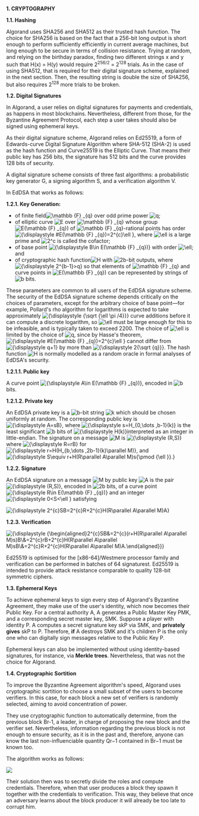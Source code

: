 ﻿**1.  CRYPTOGRAPHY**

**1.1. Hashing**

Algorand uses SHA256 and SHA512 as their trusted hash function. The choice for SHA256 is based on the fact that a 256-bit long output is short enough to perform sufficiently efficiently in current average machines, but long enough to be secure in terms of collision resistance. Trying at random, and relying on the birthday paradox, finding two different strings x and y such that H(x) = H(y) would require 2<sup>256/2</sup> = 2<sup>128</sup> trials. As in the case of using SHA512, that is required for their digital signature scheme, explained in the next section. Then, the resulting string is double the size of SHA256, but also requires 2<sup>128</sup> more trials to be broken.

**1.2. Digital Signatures**

In Algorand, a user relies on digital signatures for payments and credentials, as happens in most blockchains. Nevertheless, different from those, for the Byzantine Agreement Protocol, each step a user takes should also be signed using ephemeral keys.

As their digital signature scheme, Algorand relies on Ed25519, a form of Edwards-curve Digital Signature Algorithm where SHA-512 (SHA-2) is used as the hash function and Curve25519 is the Elliptic Curve. That means their public key has 256 bits, the signature has 512 bits and the curve provides 128 bits of security.

A digital signature scheme consists of three fast algorithms: a probabilistic key generator G, a signing algorithm S, and a verification algorithm V.

In EdDSA that works as follows:

**1.2.1. Key Generation:**

-   of  finite field![\mathbb {F} _{q}](https://wikimedia.org/api/rest_v1/media/math/render/svg/dbb96e056c071d13fc7702013f9273e7f5cd88a7)  over odd prime power  ![q](https://wikimedia.org/api/rest_v1/media/math/render/svg/06809d64fa7c817ffc7e323f85997f783dbdf71d);
-   of  elliptic curve ![E](https://wikimedia.org/api/rest_v1/media/math/render/svg/4232c9de2ee3eec0a9c0a19b15ab92daa6223f9b)  over  ![\mathbb {F} _{q}](https://wikimedia.org/api/rest_v1/media/math/render/svg/dbb96e056c071d13fc7702013f9273e7f5cd88a7)  whose group  ![E(\mathbb {F} _{q})](https://wikimedia.org/api/rest_v1/media/math/render/svg/211791ca6b9e75649feeba5dd7ec52de98c85d77)  of  ![\mathbb {F} _{q}](https://wikimedia.org/api/rest_v1/media/math/render/svg/dbb96e056c071d13fc7702013f9273e7f5cd88a7)-rational points has order  ![{\displaystyle \#E(\mathbb {F} _{q})=2^{c}\ell }](https://wikimedia.org/api/rest_v1/media/math/render/svg/d47c94ede24dae961a11d93f377db6c1e120efa7), where  ![\ell ](https://wikimedia.org/api/rest_v1/media/math/render/svg/f066e981e530bacc07efc6a10fa82deee985929e)  is a large prime and  ![2^c](https://wikimedia.org/api/rest_v1/media/math/render/svg/228acb9b4b22b70da0d3b59bd591e4c4aa146e19)  is called the cofactor;
-   of base point  ![{\displaystyle B\in E(\mathbb {F} _{q})}](https://wikimedia.org/api/rest_v1/media/math/render/svg/65507bc64c16669baeb8dcb78b49190a87a0220d)  with order  ![\ell ](https://wikimedia.org/api/rest_v1/media/math/render/svg/f066e981e530bacc07efc6a10fa82deee985929e); and
-   of  cryptographic hash function![H](https://wikimedia.org/api/rest_v1/media/math/render/svg/75a9edddcca2f782014371f75dca39d7e13a9c1b)  with  ![2b](https://wikimedia.org/api/rest_v1/media/math/render/svg/3da45af0250645a54cab2ef45483c4399e4a40df)-bit outputs, where  ![{\displaystyle 2^{b-1}>q}](https://wikimedia.org/api/rest_v1/media/math/render/svg/23bc6e19b13051fae668f48de2e6e03045d60c35)  so that elements of  ![\mathbb {F} _{q}](https://wikimedia.org/api/rest_v1/media/math/render/svg/dbb96e056c071d13fc7702013f9273e7f5cd88a7)  and curve points in  ![E(\mathbb {F} _{q})](https://wikimedia.org/api/rest_v1/media/math/render/svg/211791ca6b9e75649feeba5dd7ec52de98c85d77)  can be represented by strings of  ![b](https://wikimedia.org/api/rest_v1/media/math/render/svg/f11423fbb2e967f986e36804a8ae4271734917c3)  bits.

These parameters are common to all users of the EdDSA signature scheme. The security of the EdDSA signature scheme depends critically on the choices of parameters, except for the arbitrary choice of base point—for example,  Pollard's rho algorithm for logarithms is expected to take approximately  ![{\displaystyle {\sqrt {\ell \pi /4}}}](https://wikimedia.org/api/rest_v1/media/math/render/svg/19b5f37012144b06c6ef08e1dfd80b4ab6e95699)  curve additions before it can compute a discrete logarithm, so  ![\ell ](https://wikimedia.org/api/rest_v1/media/math/render/svg/f066e981e530bacc07efc6a10fa82deee985929e)  must be large enough for this to be infeasible, and is typically taken to exceed  2200. The choice of  ![\ell ](https://wikimedia.org/api/rest_v1/media/math/render/svg/f066e981e530bacc07efc6a10fa82deee985929e)  is limited by the choice of  ![q](https://wikimedia.org/api/rest_v1/media/math/render/svg/06809d64fa7c817ffc7e323f85997f783dbdf71d), since by  Hasse's theorem,  ![{\displaystyle \#E(\mathbb {F} _{q})=2^{c}\ell }](https://wikimedia.org/api/rest_v1/media/math/render/svg/d47c94ede24dae961a11d93f377db6c1e120efa7)  cannot differ from  ![{\displaystyle q+1}](https://wikimedia.org/api/rest_v1/media/math/render/svg/738ec5afa1574426d17dad902eeb361faaa57342)  by more than  ![{\displaystyle 2{\sqrt {q}}}](https://wikimedia.org/api/rest_v1/media/math/render/svg/56d326d348e308c3ad44dc7f67c9220d25f44579). The hash function  ![H](https://wikimedia.org/api/rest_v1/media/math/render/svg/75a9edddcca2f782014371f75dca39d7e13a9c1b)  is normally modelled as a  random oracle in formal analyses of EdDSA's security. 

**1.2.1.1. Public key**

A curve point  ![{\displaystyle A\in E(\mathbb {F} _{q})}](https://wikimedia.org/api/rest_v1/media/math/render/svg/0a8962f158808c3a5792305ce5c0c94f12e3a81a), encoded in  ![b](https://wikimedia.org/api/rest_v1/media/math/render/svg/f11423fbb2e967f986e36804a8ae4271734917c3)  bits.

**1.2.1.2. Private key**

An EdDSA private key is a  ![b](https://wikimedia.org/api/rest_v1/media/math/render/svg/f11423fbb2e967f986e36804a8ae4271734917c3)-bit string  ![k](https://wikimedia.org/api/rest_v1/media/math/render/svg/c3c9a2c7b599b37105512c5d570edc034056dd40)  which should be chosen uniformly at random. The corresponding public key is  ![{\displaystyle A=sB}](https://wikimedia.org/api/rest_v1/media/math/render/svg/ceb3c588a6fdbc2c5a10140b06512ed080f1195e), where  ![{\displaystyle s=H_{0,\dots ,b-1}(k)}](https://wikimedia.org/api/rest_v1/media/math/render/svg/89dc21425e0dfd6694645777a0edc7643eceeb04)  is the least significant  ![b](https://wikimedia.org/api/rest_v1/media/math/render/svg/f11423fbb2e967f986e36804a8ae4271734917c3)  bits of  ![{\displaystyle H(k)}](https://wikimedia.org/api/rest_v1/media/math/render/svg/36f2af3f50945e861217695e00fa662217483fe1)interpreted as an integer in little-endian. The signature on a message  ![M](https://wikimedia.org/api/rest_v1/media/math/render/svg/f82cade9898ced02fdd08712e5f0c0151758a0dd)  is  ![{\displaystyle (R,S)}](https://wikimedia.org/api/rest_v1/media/math/render/svg/fc809ed1f776f54aced58ada0d05ca4e3ccde308)  where  ![{\displaystyle R=rB}](https://wikimedia.org/api/rest_v1/media/math/render/svg/83086452a77efec118fbdb8b71b18414e2131ecd)  for  ![{\displaystyle r=H(H_{b,\dots ,2b-1}(k)\parallel M)}](https://wikimedia.org/api/rest_v1/media/math/render/svg/6dfab58f9010c7e242cbcf7dd6f63a0aaa405dfe), and
![{\displaystyle S\equiv r+H(R\parallel A\parallel M)s{\pmod {\ell }}.}](https://wikimedia.org/api/rest_v1/media/math/render/svg/c6ea40f04690fd347453d7a975fa1203e554fbd5)

**1.2.2. Signature**

An EdDSA signature on a message  ![M](https://wikimedia.org/api/rest_v1/media/math/render/svg/f82cade9898ced02fdd08712e5f0c0151758a0dd)  by public key  ![A](https://wikimedia.org/api/rest_v1/media/math/render/svg/7daff47fa58cdfd29dc333def748ff5fa4c923e3)  is the pair  ![{\displaystyle (R,S)}](https://wikimedia.org/api/rest_v1/media/math/render/svg/fc809ed1f776f54aced58ada0d05ca4e3ccde308), encoded in  ![2b](https://wikimedia.org/api/rest_v1/media/math/render/svg/3da45af0250645a54cab2ef45483c4399e4a40df)  bits, of a curve point  ![{\displaystyle R\in E(\mathbb {F} _{q})}](https://wikimedia.org/api/rest_v1/media/math/render/svg/556e997bf47c6020b05afd2d2e90e7c1342bd9fb)  and an integer  ![{\displaystyle 0<S<\ell }](https://wikimedia.org/api/rest_v1/media/math/render/svg/60ea5295c13e8abb5e492f04b77dab2fefddc843)  satisfying 

![{\displaystyle 2^{c}SB=2^{c}R+2^{c}H(R\parallel A\parallel M)A}](https://wikimedia.org/api/rest_v1/media/math/render/svg/600ee1ed484e29db90a5ded7d0a0e7b2d1c66b23)

**1.2.3. Verification**

![{\displaystyle {\begin{aligned}2^{c}SB&=2^{c}(r+H(R\parallel A\parallel M)s)B\\&=2^{c}rB+2^{c}H(R\parallel A\parallel M)sB\\&=2^{c}R+2^{c}H(R\parallel A\parallel M)A.\end{aligned}}}](https://wikimedia.org/api/rest_v1/media/math/render/svg/e2a722d639564569495b31fad8127ea5d6e19d8e)

Ed25519 is optimised for the [x86-64]/Westmere processor family and verification can be performed in batches of 64 signaturest. Ed25519 is intended to provide attack resistance comparable to quality 128-bit symmetric ciphers.

**1.3. Ephemeral Keys**

To achieve ephemeral keys to sign every step of Algorand's Byzantine Agreement, they make use of the user's identity, which now becomes their Public Key. For a central authority A,  A generates a Public Master Key PMK, and a corresponding secret master key, SMK. Suppose a player with identity P. A computes a secret signature  key skP via SMK, and **privately gives** skP to P. Therefore, **if** A destroys SMK and it's children P is the only one who can digitally sign messages relative to the Public Key P. 

Ephemeral keys can also be implemented without using identity-based signatures, for instance, via **Merkle trees**. Nevertheless, that was not the choice for Algorand.

**1.4. Cryptographic Sortition**

To improve the Byzantine Agreement algorithm's speed, Algorand uses cryptographic sortition to choose a small subset of the users to become verifiers. In this case, for each block a new set of verifiers is randomly selected, aiming to avoid concentration of power. 

They use cryptographic function to automatically determine, from the previous block Br-1, a leader, in charge of proposing the new block and the verifier set. Nevertheless, information regarding the previous block is not enough to ensure security, as it is in the past and, therefore, anyone can know the last non-influenciable quantity Qr−1 contained in Br−1 must be known too. 

The algorithm works as follows:

![](https://cdn-images-1.medium.com/max/800/1*hwy9a6zQd9TYX7ZHeXhTtA.png)

Their solution then was to secretly divide the roles and compute credentials. Therefore, when that user produces a block they spawn it together with the credentials to verification. This way, they believe that once an adversary learns about the block producer it will already be too late to corrupt him. 

